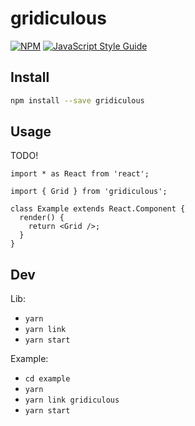 # gridiculous

[![NPM](https://img.shields.io/npm/v/gridiculous.svg)](https://www.npmjs.com/package/gridiculous) [![JavaScript Style Guide](https://img.shields.io/badge/code_style-standard-brightgreen.svg)](https://standardjs.com)

## Install

```bash
npm install --save gridiculous
```

## Usage

TODO!

```tsx
import * as React from 'react';

import { Grid } from 'gridiculous';

class Example extends React.Component {
  render() {
    return <Grid />;
  }
}
```

## Dev

Lib:

- `yarn`
- `yarn link`
- `yarn start`

Example:

- `cd example`
- `yarn`
- `yarn link gridiculous`
- `yarn start`
